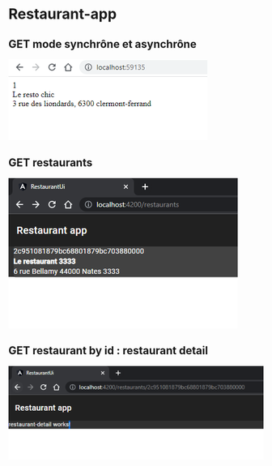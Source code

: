 # Restaurant-app
## GET mode synchrône et asynchrône
![modeSynchrone_asynchrone.PNG](modeSynchrone_asynchrone.PNG)
## GET restaurants
![getRestaurants.PNG](getRestaurants.PNG)
## GET restaurant by id : restaurant detail
![getRestaurantById.PNG](getRestaurantById.PNG)


